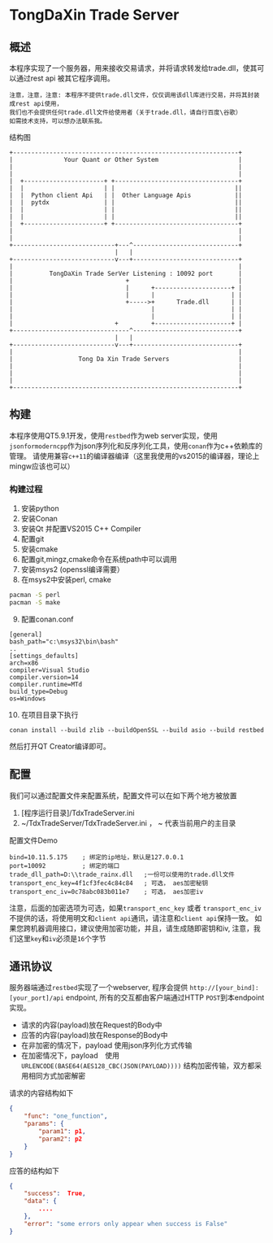 # TongDaXin Trade Server

## 概述

本程序实现了一个服务器，用来接收交易请求，并将请求转发给trade.dll，使其可以通过rest api 被其它程序调用。

```
注意，注意，注意: 本程序不提供trade.dll文件，仅仅调用该dll库进行交易，并将其封装成rest api使用，
我们也不会提供任何trade.dll文件给使用者（关于trade.dll，请自行百度\谷歌）
如需技术支持，可以想办法联系我。
```


结构图

```
+--------------------------------------------------------------+
|              Your Quant or Other System                      |
|                                                              |
|                                                              |
|  +----------------------+ +----------------------------------+
|  |                      | |                                 ||
|  |  Python client Api   | |  Other Language Apis            ||
|  |  pytdx               | |                                 ||
|  |                      | |                                 ||
|  |                      | |                                 ||
|  +----------------------+ +----------------------------------+
|                                                              |
|                                                              |
+----------------------------+---^-----------------------------+
                             |   |
+----------------------------v---+-----------------------------+
|                                                              |
|          TongDaXin Trade SerVer Listening : 10092 port       |
|                               +                              |
|                               |      +---------------------+ |
|                               |      |                     | |
|                               +----->+      Trade.dll      | |
|                                      |                     | |
|                                      |                     | |
|                            +         +---------------------+ |
+--------------------------------^-----------------------------+
                             |   |
+----------------------------v---+-----------------------------+
|                                                              |
|                  Tong Da Xin Trade Servers                   |
|                                                              |
|                                                              |
|                                                              |
+--------------------------------------------------------------+

```

## 构建

本程序使用QT5.9.1开发，使用`restbed`作为web server实现，使用`jsonformoderncpp`作为json序列化和反序列化工具，使用`conan`作为c++依赖库的管理。
请使用兼容`c++11`的编译器编译（这里我使用的vs2015的编译器，理论上mingw应该也可以）

### 构建过程

1. 安装python
2. 安装Conan
3. 安装Qt 并配置VS2015 C++ Compiler
4. 配置git
5. 安装cmake
6. 配置git,mingz,cmake命令在系统path中可以调用
7. 安装msys2 (openssl编译需要）
8. 在msys2中安装perl, cmake
```bash
pacman -S perl
pacman -S make
```
9. 配置conan.conf
```
[general]
bash_path="c:\msys32\bin\bash"
..
[settings_defaults]
arch=x86
compiler=Visual Studio
compiler.version=14
compiler.runtime=MTd
build_type=Debug
os=Windows
```
10. 在项目目录下执行
```
conan install --build zlib --buildOpenSSL --build asio --build restbed
```

然后打开QT Creator编译即可。

## 配置

我们可以通过配置文件来配置系统，配置文件可以在如下两个地方被放置

1. [程序运行目录]/TdxTradeServer.ini
2. ~/TdxTradeServer/TdxTradeServer.ini   ， ~ 代表当前用户的主目录

配置文件Demo

```
bind=10.11.5.175    ; 绑定的ip地址，默认是127.0.0.1
port=10092          ; 绑定的端口
trade_dll_path=D:\\trade_rainx.dll   ;一份可以使用的trade.dll文件
transport_enc_key=4f1cf3fec4c84c84   ; 可选， aes加密秘钥
transport_enc_iv=0c78abc083b011e7    ; 可选， aes加密iv
```
注意，后面的加密选项为可选，如果`transport_enc_key` 或者 `transport_enc_iv` 不提供的话，将使用明文和`client api`通讯，请注意和`client api`保持一致。
如果您跨机器调用接口，建议使用加密功能，并且，请生成随即密钥和iv, 注意，我们这里`key`和`iv`必须是`16`个字节

## 通讯协议

服务器端通过`restbed`实现了一个webserver, 程序会提供 `http://[your_bind]:[your_port]/api` endpoint, 所有的交互都由客户端通过HTTP `POST`到本endpoint 实现。

* 请求的内容(payload)放在Request的Body中
* 应答的内容(payload)放在Response的Body中
* 在非加密的情况下，payload 使用json序列化方式传输
* 在加密情况下，payload　使用 `URLENCODE(BASE64(AES128_CBC(JSON(PAYLOAD))))` 结构加密传输，双方都采用相同方式加密解密

请求的内容结构如下
```json
{
    "func": "one_function",
    "params": {
        "param1": p1,
        "param2": p2
    }
}
```

应答的结构如下
```json
{
    "success":  True,
    "data": {
        ....
    },
    "error": "some errors only appear when success is False"
}
```
